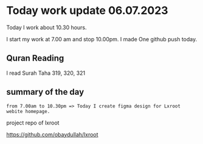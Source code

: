 # Today work update 06.07.2023

Today I work about 10.30 hours.

I start my work at 7.00 am and stop 10.00pm.
I made One github push today.

## Quran Reading

I read Surah Taha 319, 320, 321

## summary of the day

    from 7.00am to 10.30pm => Today I create figma design for Lxroot webite homepage. 
    
    
project repo of lxroot

https://github.com/obaydullah/lxroot
